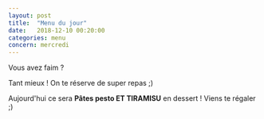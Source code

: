 ```yaml
---
layout: post
title:  "Menu du jour"
date:   2018-12-10 00:20:00
categories: menu
concern: mercredi
---
```


Vous avez faim ?


Tant mieux ! On te réserve de super repas ;)

Aujourd'hui ce sera **Pâtes pesto ET TIRAMISU** en dessert ! Viens te régaler ;)
